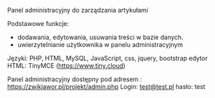 Panel administracyjny do zarządzania artykułami

Podstawowe funkcje:
- dodawania, edytowania, usuwania treści w bazie danych.
- uwierzytelnianie użytkownika w panelu administracyjnym

Języki: PHP, HTML, MySQL, JavaScript, css, jquery, bootstrap
edytor HTML: TinyMCE (https://www.tiny.cloud)

Panel administracyjny dostępny pod adresem :
https://zwikjawor.pl/projekt/admin.php
Login: test@test.pl
hasło: test
